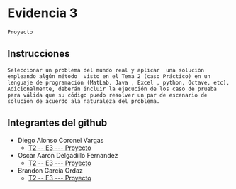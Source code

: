 # Evidencia 3
    Proyecto

## Instrucciones
    Seleccionar un problema del mundo real y aplicar  una solución  empleando algún método  visto en el Tema 2 (caso Práctico) en un lenguaje de programación (MatLab, Java , Excel , python, Octave, etc), Adicionalmente, deberán incluir la ejecución de los caso de prueba para válida que su código puedo resolver un par de escenario de solución de acuerdo ala naturaleza del problema.

## Integrantes del github
- Diego Alonso Coronel Vargas
    - [T2   --   E3  --- Proyecto](/Tema%202/Evidencia%203/T2%20-%20E3%20-%20Proyecto%20diego.xlsx)
- Oscar Aaron Delgadillo Fernandez
    - [T2   --   E3  --- Proyecto](/Tema%202/Evidencia%203/Proyecto-OscarAaronDelgadilloFernandez%20(1).xlsx)
- Brandon García Ordaz
    - [T2   --   E3  --- Proyecto](/Tema%202/Evidencia%203/T2%20-%20E3%20-%20Proyecto%20brandon.xlsx)